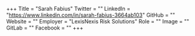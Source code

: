 +++
Title = "Sarah Fabius"
Twitter = ""
LinkedIn = "https://www.linkedin.com/in/sarah-fabius-3664ab103"
GitHub = ""
Website = ""
Employer = "LexisNexis Risk Solutions"
Role = ""
Image = ""
GitLab = ""
Facebook = ""
+++
